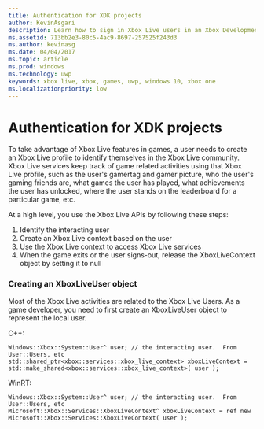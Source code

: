 ```yaml
---
title: Authentication for XDK projects
author: KevinAsgari
description: Learn how to sign in Xbox Live users in an Xbox Development Kit (XDK) title.
ms.assetid: 713bb2e3-80c5-4ac9-8697-257525f243d3
ms.author: kevinasg
ms.date: 04/04/2017
ms.topic: article
ms.prod: windows
ms.technology: uwp
keywords: xbox live, xbox, games, uwp, windows 10, xbox one
ms.localizationpriority: low
---
```


# Authentication for XDK projects

To take advantage of Xbox Live features in games, a user needs to create an Xbox Live profile to identify themselves in the Xbox Live community.  Xbox Live services keep track of game related activities using that Xbox Live profile, such as the user's gamertag and gamer picture, who the user's gaming friends are, what games the user has played, what achievements the user has unlocked, where the user stands on the leaderboard for a particular game, etc.

At a high level, you use the Xbox Live APIs by following these steps:
1. Identify the interacting user
2. Create an Xbox Live context based on the user
3. Use the Xbox Live context to access Xbox Live services
4. When the game exits or the user signs-out, release the XboxLiveContext object by setting it to null

### Creating an XboxLiveUser object
Most of the Xbox Live activities are related to the Xbox Live Users.  As a game developer, you need to first create an XboxLiveUser object to represent the local user.

C++:
```
Windows::Xbox::System::User^ user; // the interacting user.  From User::Users, etc
std::shared_ptr<xbox::services::xbox_live_context> xboxLiveContext = std::make_shared<xbox::services::xbox_live_context>( user );
```

WinRT:
```
Windows::Xbox::System::User^ user; // the interacting user.  From User::Users, etc
Microsoft::Xbox::Services::XboxLiveContext^ xboxLiveContext = ref new Microsoft::Xbox::Services::XboxLiveContext( user );
```
